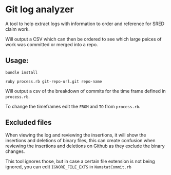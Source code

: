 # Git log analyzer

A tool to help extract logs with information to order and reference for SRED claim work.

Will output a CSV which can then be ordered to see which large peices of work was committed or merged into a repo.

## Usage:

`bundle install`

`ruby process.rb git-repo-url.git repo-name`

Will output a csv of the breakdown of commits for the time frame defined in `process.rb`.

To change the timeframes edit the `FROM` and `TO` from `process.rb`.

## Excluded files

When viewing the log and reviewing the insertions, it will show the insertions and deletions of binary files, this can create confusion when reviewing the insertions and deletions on Github as they exclude the binary changes.

This tool ignores those, but in case a certain file extension is not being ignored, you can edit `IGNORE_FILE_EXTS` in `NumstatCommit.rb`

